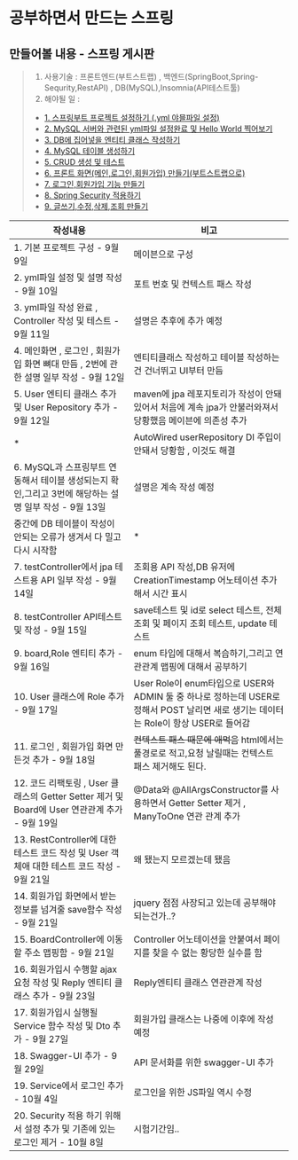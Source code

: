 # 공부하면서 만드는 스프링


## 만들어볼 내용 - 스프링 게시판

> 1. 사용기술 : 프론트엔드(부트스트랩) , 백엔드(SpringBoot,Spring-Sequrity,RestAPI) , DB(MySQL),Insomnia(API테스트툴)
> 2. 해야될 일 :
>   - [1. 스프링부트 프로젝트 설정하기 (.yml 야믈파일 설정)](https://github.com/LeeJongAnn/SpringBoot-Study/tree/master/memory/1%EB%B2%88)
>   - [2. MySQL 서버와 관련된 yml파일 설정완료 및  Hello World 찍어보기](https://github.com/LeeJongAnn/SpringBoot-Study/tree/master/memory/2%EB%B2%88)
>   - [3. DB에 집어넣을 엔티티 클래스 작성하기](https://github.com/LeeJongAnn/SpringBoot-Study/tree/master/memory/3%EB%B2%88)
>   - [4. MySQL 테이블 생성하기](https://github.com/LeeJongAnn/SpringBoot-Study/blob/master/memory/4%EB%B2%88/README.md)
>   - [5. CRUD 생성 및 테스트](https://github.com/LeeJongAnn/SpringBoot-Study/blob/master/memory/5%EB%B2%88/README.md)
>   - [6. 프론트 화면(메인,로그인,회원가입) 만들기(부트스트랩으로)](https://github.com/LeeJongAnn/SpringBoot-Study/tree/master/memory/6%EB%B2%88)
>   - [7. 로그인,회원가입 기능 만들기](https://github.com/LeeJongAnn/SpringBoot-Study/tree/master/memory/7%EB%B2%88)
>   - [8. Spring Security 적용하기]()
>   - [9. 글쓰기,수정,삭제,조회 만들기]()

|작성내용|비고|
|------|---|
|1. 기본 프로젝트 구성 - 9월 9일 | 메이븐으로 구성 |
|2. yml파일 설정 및 설명 작성 - 9월 10일 | 포트 번호 및 컨텍스트 패스 작성 |
|3. yml파일 작성 완료 , Controller 작성 및 테스트 - 9월 11일 | 설명은 추후에 추가 예정 |
|4. 메인화면 , 로그인 , 회원가입 화면 뼈대 만듬 , 2번에 관한 설명 일부 작성 - 9월 12일 | 엔티티클래스 작성하고 테이블 작성하는건 건너뛰고 UI부터 만듬 |
|5. User 엔티티 클래스 추가 및 User Repository 추가  - 9월 12일 | maven에 jpa 레포지토리가 작성이 안돼있어서 처음에 계속 jpa가 안불러와져서 당황했음 메이븐에 의존성 추가
|*|AutoWired userRepository DI 주입이 안돼서 당황함 , 이것도 해결|
|6. MySQL과 스프링부트 연동해서 테이블 생성되는지 확인,그리고 3번에 해당하는 설명 일부 작성  - 9월 13일 | 설명은 계속 작성 예정 |
|중간에 DB 테이블이 작성이 안되는 오류가 생겨서 다 밀고 다시 시작함|*|
|7. testController에서 jpa 테스트용 API 일부 작성 - 9월 14일 | 조회용 API 작성,DB 유저에 CreationTimestamp 어노테이션 추가해서 시간 표시 |
|8. testController API테스트 및 작성 - 9월 15일 | save테스트 및 id로 select 테스트, 전체 조회 및 페이지 조회 테스트, update 테스트|
|9. board,Role 엔티티 추가 - 9월 16일 | enum 타입에 대해서 복습하기,그리고 연관관계 맵핑에 대해서 공부하기|
|10. User 클래스에 Role 추가 - 9월 17일 | User Role이 enum타입으로 USER와 ADMIN 둘 중 하나로 정하는데 USER로 정해서 POST 날리면 새로 생기는 데이터는 Role이 항상 USER로 들어감|
|11. 로그인 , 회원가입 화면 만든것 추가 - 9월 18일 | ~~컨텍스트 패스 때문에 애먹음~~ html에서는 풀경로로 적고,요청 날릴때는 컨텍스트 패스 제거해도 된다. |
|12. 코드 리팩토링 , User 클래스의 Getter Setter 제거 및 Board에 User 연관관계 추가 - 9월 19일 | @Data와 @AllArgsConstructor를 사용하면서 Getter Setter 제거 , ManyToOne 연관 관계 추가|
|13. RestController에 대한 테스트 코드 작성 및 User 객체애 대한 테스트 코드 작성 - 9월 21일 |왜 됐는지 모르겠는데 됐음|
|14. 회원가입 화면에서 받는 정보를 넘겨줄 save함수 작성 - 9월 21일 | jquery 점점 사장되고 있는데 공부해야 되는건가..? |
|15. BoardController에 이동할 주소 맵핑함 - 9월 21일 | Controller 어노테이션을 안붙여서 페이지를 찾을 수 없는 황당한 실수를 함 |
|16. 회원가입시 수행할 ajax 요청 작성 및 Reply 엔티티 클래스 추가 - 9월 23일 | Reply엔티티 클래스 연관관계 작성|
|17. 회원가입시 실행될 Service 함수 작성 및 Dto 추가 - 9월 27일 | 회원가입 클래스는 나중에 이후에 작성 예정|
|18. Swagger-UI 추가 - 9월 29일 | API 문서화를 위한 swagger-UI 추가|
|19. Service에서 로그인 추가 - 10월 4일 | 로그인을 위한 JS파일 역시 수정 |
|20. Security 적용 하기 위해서 설정 추가 및 기존에 있는 로그인 제거 - 10월 8일 | 시험기간임..  |